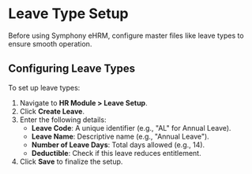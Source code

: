  # Leave Type Setup

Before using Symphony eHRM, configure master files like leave types to ensure smooth operation.

## Configuring Leave Types

To set up leave types:

1. Navigate to **HR Module > Leave Setup**.
2. Click **Create Leave**.
3. Enter the following details:
   - **Leave Code**: A unique identifier (e.g., "AL" for Annual Leave).
   - **Leave Name**: Descriptive name (e.g., "Annual Leave").
   - **Number of Leave Days**: Total days allowed (e.g., 14).
   - **Deductible**: Check if this leave reduces entitlement.
4. Click **Save** to finalize the setup.
